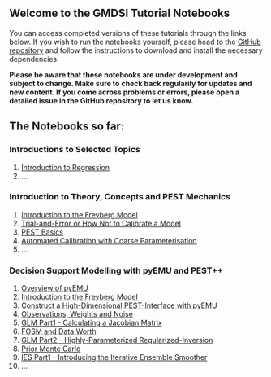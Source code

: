 ## Welcome to the GMDSI Tutorial Notebooks

You can access completed versions of these tutorials through the links below. If you wish to run the notebooks yourself, please head to the [GitHub repository](https://gmdsi.github.io/GMDSI_notebooks/) and follow the instructions to download and install the necessary dependencies. 

__Please be aware that these notebooks are under development and subject to change. Make sure to check back regularily for updates and new content. If you come across problems or errors, please open a detailed issue in the GitHub repository to let us know.__

## The Notebooks so far:

### Introductions to Selected Topics
1. [Introduction to Regression](https://gmdsi.github.io/GMDSI_notebooks/intro_to_regression)
2. ...

### Introduction to Theory, Concepts and PEST Mechanics
1. [Introduction to the Freyberg Model](https://gmdsi.github.io/GMDSI_notebooks/freyberg_intro_model)
2. [Trial-and-Error or How Not to Calibrate a Model](https://gmdsi.github.io/GMDSI_notebooks/freyberg_trial_and_error)
3. [PEST Basics](https://gmdsi.github.io/GMDSI_notebooks/freyberg_pest_setup)
4. [Automated Calibration with Coarse Parameterisation ](https://gmdsi.github.io/GMDSI_notebooks/freyberg_k)
5.  ...

### Decision Support Modelling with pyEMU and PEST++
1. [Overview of pyEMU](https://gmdsi.github.io/GMDSI_notebooks/intro_to_pyemu)
2. [Introduction to the Freyberg Model](https://gmdsi.github.io/GMDSI_notebooks/freyberg_intro_model)
3. [Construct a High-Dimensional PEST-Interface with pyEMU](https://gmdsi.github.io/GMDSI_notebooks/freyberg_pstfrom_pest_setup)
4. [Observations, Weights and Noise](https://gmdsi.github.io/GMDSI_notebooks/freyberg_obs_and_weights)
5. [GLM Part1 - Calculating a Jacobian Matrix](https://gmdsi.github.io/GMDSI_notebooks/freyberg_glm_1)
6. [FOSM and Data Worth](https://gmdsi.github.io/GMDSI_notebooks/freyberg_fosm_and_dataworth)
7. [GLM Part2 - Highly-Parameterized Regularized-Inversion](https://gmdsi.github.io/GMDSI_notebooks/freyberg_glm_2)
8. [Prior Monte Carlo](https://gmdsi.github.io/GMDSI_notebooks/freyberg_prior_monte_carlo)
9. [IES Part1 - Introducing the Iterative Ensemble Smoother](https://gmdsi.github.io/GMDSI_notebooks/freyberg_ies)
10.  ...

